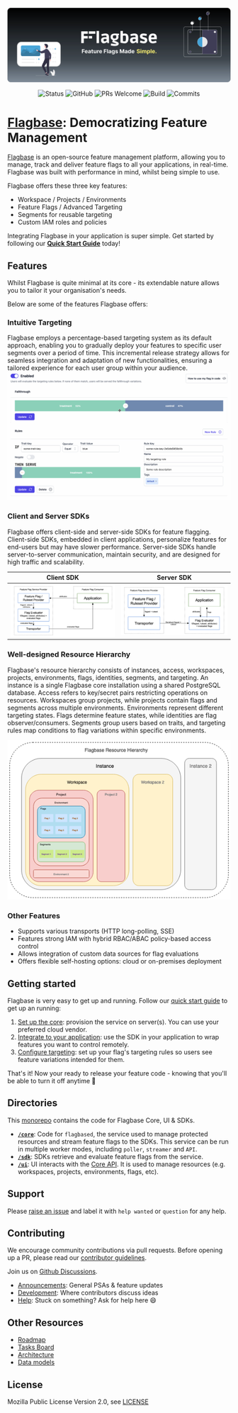 ![Flagbase.com](./www/content/assets/readme/readme-banner-v2.svg)

<p align="center">
  <img alt="Status" src="https://img.shields.io/badge/status-alpha-inactive" />
  <img alt="GitHub" src="https://img.shields.io/github/license/flagbase/flagbase" />
  <img alt="PRs Welcome" src="https://img.shields.io/badge/PRs-welcome-brightgreen.svg?style=flat-square" />
  <img alt="Build" src="https://img.shields.io/github/actions/workflow/status/flagbase/flagbase/release-flagbase-core.yml?branch=master" />
  <img alt="Commits" src="https://img.shields.io/github/commit-activity/m/flagbase/flagbase/master" />
</p>

# **[Flagbase](https://flagbase.com)**: Democratizing Feature Management

[Flagbase](https://flagbase.com) is an open-source feature management platform, allowing you to manage, track and deliver feature flags to all your applications, in real-time. Flagbase was built with performance in mind, whilst being simple to use.

Flagbase offers these three key features:

- Workspace / Projects / Environments
- Feature Flags / Advanced Targeting
- Segments for reusable targeting
- Custom IAM roles and policies

Integrating Flagbase in your application is super simple. Get started by following our **[Quick Start Guide](https://flagbase.com/docs/guides/quick-start)** today!

## Features

Whilst Flagbase is quite minimal at its core - its extendable nature allows you to tailor it your organisation's needs.

Below are some of the features Flagbase offers:

### Intuitive Targeting

Flagbase employs a percentage-based targeting system as its default approach, enabling you to gradually deploy your features to specific user segments over a period of time. This incremental release strategy allows for seamless integration and adaptation of new functionalities, ensuring a tailored experience for each user group within your audience.
![Targeting demo](./www/content/assets/readme/targeting-demo.gif)

### Client and Server SDKs

Flagbase offers client-side and server-side SDKs for feature flagging. Client-side SDKs, embedded in client applications, personalize features for end-users but may have slower performance. Server-side SDKs handle server-to-server communication, maintain security, and are designed for high traffic and scalability.

|                                   Client SDK                                   |                                   Server SDK                                   |
| :----------------------------------------------------------------------------: | :----------------------------------------------------------------------------: |
| ![](./www/content/assets/blog/introducing-flagbase/client-side-evaluation.png) | ![](./www/content/assets/blog/introducing-flagbase/server-side-evaluation.png) |

### Well-designed Resource Hierarchy

Flagbase's resource hierarchy consists of instances, access, workspaces, projects, environments, flags, identities, segments, and targeting. An instance is a single Flagbase core installation using a shared PostgreSQL database. Access refers to key/secret pairs restricting operations on resources. Workspaces group projects, while projects contain flags and segments across multiple environments. Environments represent different targeting states. Flags determine feature states, while identities are flag observer/consumers. Segments group users based on traits, and targeting rules map conditions to flag variations within specific environments.

<p align="center">
  <img alt="Resource Hierarchy" src="./www/content/assets/readme/resource-hierarchy.png" />
</p>

### Other Features

- Supports various transports (HTTP long-polling, SSE)
- Features strong IAM with hybrid RBAC/ABAC policy-based access control
- Allows integration of custom data sources for flag evaluations
- Offers flexible self-hosting options: cloud or on-premises deployment

## Getting started

Flagbase is very easy to get up and running. Follow our [quick start guide](https://flagbase.com/docs/guides/quick-start) to get up an running:

1. [Set up the core](https://flagbase.com/docs/core/setup): provision the service on server(s). You can use your preferred cloud vendor.
2. [Integrate to your application](https://flagbase.com/docs/sdk/overview): use the SDK in your application to wrap features you want to control remotely.
3. [Configure targeting](https://flagbase.com/docs/guides/targeting): set up your flag's targeting rules so users see feature variations intended for them.

That's it! Now your ready to release your feature code - knowing that you'll be able to turn it off anytime 🚀

## Directories

This [monorepo](https://en.wikipedia.org/wiki/Monorepo) contains the code for Flagbase Core, UI & SDKs.

- **[`/core`](./core/README.md)**: Code for `flagbased`, the service used to manage protected resources and stream feature flags to the SDKs. This service can be run in multiple worker modes, including `poller`, `streamer` and `API`.
- **[`/sdk`](./sdk/README.md)**: SDKs retrieve and evaluate feature flags from the service.
- **[`/ui`](./ui/README.md)**: UI interacts with the [Core API](https://flagbase.com/docs/api). It is used to manage resources (e.g. workspaces, projects, environments, flags, etc).

## Support

Please [raise an issue](https://github.com/flagbase/flagbase/issues) and label it with `help wanted` or `question` for any help.

## Contributing

We encourage community contributions via pull requests. Before opening up a PR, please read our [contributor guidelines](https://flagbase.com/dev/intro/workflow#contributing).

Join us on [Github Discussions](https://github.com/flagbase/flagbase/discussions).

- [Announcements](https://github.com/flagbase/flagbase/discussions/categories/announcements): General PSAs & feature updates
- [Development](https://github.com/flagbase/flagbase/discussions/categories/dev): Where contributors discuss ideas
- [Help](https://github.com/flagbase/flagbase/discussions/categories/help): Stuck on something? Ask for help here 😄

## Other Resources

- [Roadmap](https://github.com/orgs/flagbase/projects/3/views/1)
- [Tasks Board](https://github.com/orgs/flagbase/projects/3/views/1)
- [Architecture](https://flagbase.com/dev/core/architecture)
- [Data models](https://flagbase.com/dev/core/data-models)

## License

Mozilla Public License Version 2.0, see [LICENSE](./LICENSE)
